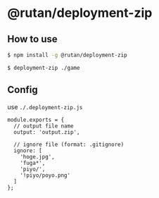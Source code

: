 # @rutan/deployment-zip

## How to use
```bash
$ npm install -g @rutan/deployment-zip
```

```bash
$ deployment-zip ./game
```

## Config

use `./.deployment-zip.js`

```
module.exports = {
  // output file name
  output: 'output.zip',

  // ignore file (format: .gitignore)
  ignore: [
    'hoge.jpg',
    'fuga*',
    'piyo/',
    '!piyo/poyo.png'
  ]
};
```
